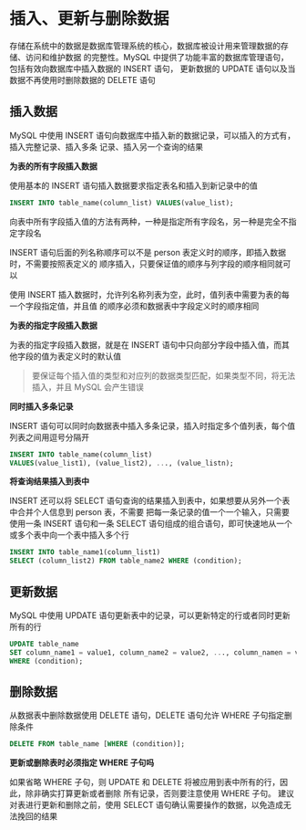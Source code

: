 # 插入、更新与删除数据

存储在系统中的数据是数据库管理系统的核心，数据库被设计用来管理数据的存储、访问和维护数据
的完整性。MySQL 中提供了功能丰富的数据库管理语句，包括有效向数据库中插入数据的 INSERT 语句，
更新数据的 UPDATE 语句以及当数据不再使用时删除数据的 DELETE 语句

## 插入数据

MySQL 中使用 INSERT 语句向数据库中插入新的数据记录，可以插入的方式有，插入完整记录、插入多条
记录、插入另一个查询的结果

**为表的所有字段插入数据**

使用基本的 INSERT 语句插入数据要求指定表名和插入到新记录中的值

```sql
INSERT INTO table_name(column_list) VALUES(value_list);
```

向表中所有字段插入值的方法有两种，一种是指定所有字段名，另一种是完全不指定字段名

INSERT 语句后面的列名称顺序可以不是 person 表定义时的顺序，即插入数据时，不需要按照表定义的
顺序插入，只要保证值的顺序与列字段的顺序相同就可以

使用 INSERT 插入数据时，允许列名称列表为空，此时，值列表中需要为表的每一个字段指定值，并且值
的顺序必须和数据表中字段定义时的顺序相同

**为表的指定字段插入数据**

为表的指定字段插入数据，就是在 INSERT 语句中只向部分字段中插入值，而其他字段的值为表定义时的默认值

> 要保证每个插入值的类型和对应列的数据类型匹配，如果类型不同，将无法插入，并且 MySQL 会产生错误

**同时插入多条记录**

INSERT 语句可以同时向数据表中插入多条记录，插入时指定多个值列表，每个值列表之间用逗号分隔开

```sql
INSERT INTO table_name(column_list)
VALUES(value_list1), (value_list2), ..., (value_listn);
```

**将查询结果插入到表中**

INSERT 还可以将 SELECT 语句查询的结果插入到表中，如果想要从另外一个表中合并个人信息到 person 表，不需要
把每一条记录的值一个一个输入，只需要使用一条 INSERT 语句和一条 SELECT 语句组成的组合语句，即可快速地从一个
或多个表中向一个表中插入多个行

```sql
INSERT INTO table_name1(column_list1)
SELECT (column_list2) FROM table_name2 WHERE (condition);
```

## 更新数据

MySQL 中使用 UPDATE 语句更新表中的记录，可以更新特定的行或者同时更新所有的行

```sql
UPDATE table_name
SET column_name1 = value1, column_name2 = value2, ..., column_namen = valuen
WHERE (condition);
```

## 删除数据

从数据表中删除数据使用 DELETE 语句，DELETE 语句允许 WHERE 子句指定删除条件

```sql
DELETE FROM table_name [WHERE (condition)];
```

**更新或删除表时必须指定 WHERE 子句吗**

如果省略 WHERE 子句，则 UPDATE 和 DELETE 将被应用到表中所有的行，因此，除非确实打算更新或者删除
所有记录，否则要注意使用 WHERE 子句。
建议对表进行更新和删除之前，使用 SELECT 语句确认需要操作的数据，以免造成无法挽回的结果

